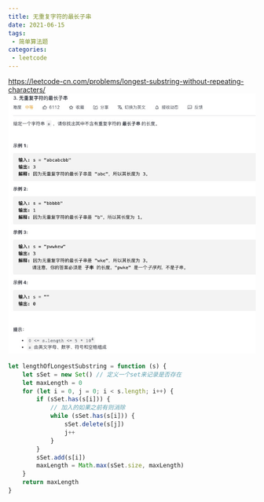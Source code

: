 ```yaml
---
title: 无重复字符的最长子串
date: 2021-06-15
tags:
 - 简单算法题
categories:
 - leetcode
---
```

<https://leetcode-cn.com/problems/longest-substring-without-repeating-characters/>
![无重复字符的最长子串](./img/3.jpg)

```js
let lengthOfLongestSubstring = function (s) {
    let sSet = new Set() // 定义一个set来记录是否存在
    let maxLength = 0
    for (let i = 0, j = 0; i < s.length; i++) {
        if (sSet.has(s[i])) {
            // 加入的如果之前有则消除
            while (sSet.has(s[i])) {
                sSet.delete(s[j])
                j++
            }
        }
        sSet.add(s[i])
        maxLength = Math.max(sSet.size, maxLength)
    }
    return maxLength
}
```